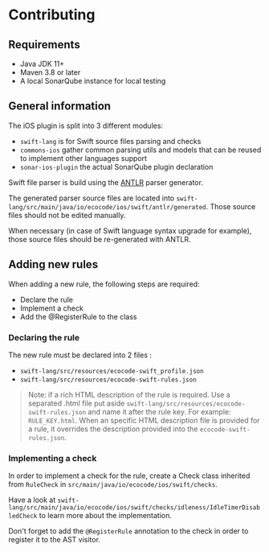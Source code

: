 # Contributing

## Requirements

- Java JDK 11+
- Maven 3.8 or later
- A local SonarQube instance for local testing

## General information

The iOS plugin is split into 3 different modules:

- `swift-lang` is for Swift source files parsing and checks
- `commons-ios` gather common parsing utils and models that can be reused to implement other languages support
- `sonar-ios-plugin` the actual SonarQube plugin declaration

Swift file parser is build using the [ANTLR](https://www.antlr.org/) parser generator.

The generated parser source files are located into `swift-lang/src/main/java/io/ecocode/ios/swift/antlr/generated`. Those source files should not be edited manually. 

When necessary (in case of Swift language syntax upgrade for example), those source files should be re-generated with ANTLR.

## Adding new rules

When adding a new rule, the following steps are required:

- Declare the rule
- Implement a check
- Add the @RegisterRule to the class

### Declaring the rule

The new rule must be declared into 2 files :

- `swift-lang/src/resources/ecocode-swift_profile.json` 
- `swift-lang/src/resources/ecocode-swift-rules.json`

> Note: if a rich HTML description of the rule is required. Use a separated .html file put aside `swift-lang/src/resources/ecocode-swift-rules.json` and name it after the rule key. For example: `RULE_KEY.html`. When an specific HTML description file is provided for a rule, it overrides the description provided into the `ecocode-swift-rules.json`.

### Implementing a check

In order to implement a check for the rule, create a Check class inherited from `RuleCheck` in `src/main/java/io/ecocode/ios/swift/checks`.

Have a look at `swift-lang/src/main/java/io/ecocode/ios/swift/checks/idleness/IdleTimerDisabledCheck` to learn more about the implementation.

Don't forget to add the `@RegisterRule` annotation to the check in order to register it to the AST visitor.